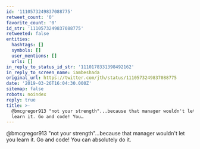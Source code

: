 ```yaml
---
id: '1110573249837088775'
retweet_count: '0'
favorite_count: '0'
id_str: '1110573249837088775'
retweeted: false
entities:
  hashtags: []
  symbols: []
  user_mentions: []
  urls: []
in_reply_to_status_id_str: '1110178331398492162'
in_reply_to_screen_name: iambeshada
original_url: https://twitter.com/jth/status/1110573249837088775
date: '2019-03-26T16:04:30.000Z'
sitemap: false
robots: noindex
reply: true
title: >-
  @bmcgregor913 "not your strength"...because that manager wouldn't let you
  learn it. Go and code! You…
---
```


@bmcgregor913 "not your strength"...because that manager wouldn't let you learn it. Go and code! You can absolutely do it.